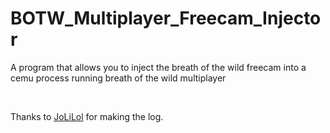 # BOTW_Multiplayer_Freecam_Injector

A program that allows you to inject the breath of the wild freecam into a cemu process running breath of the wild multiplayer

&nbsp;

Thanks to [JoLiLol](https://github.com/JoLiLolpro) for making the log.
